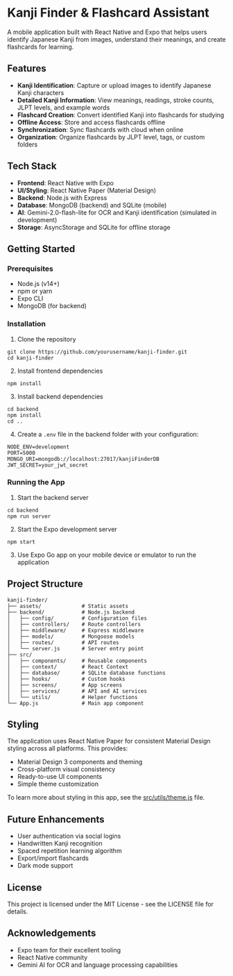 # Kanji Finder & Flashcard Assistant

A mobile application built with React Native and Expo that helps users identify Japanese Kanji from images, understand their meanings, and create flashcards for learning.

## Features

- **Kanji Identification**: Capture or upload images to identify Japanese Kanji characters
- **Detailed Kanji Information**: View meanings, readings, stroke counts, JLPT levels, and example words
- **Flashcard Creation**: Convert identified Kanji into flashcards for studying
- **Offline Access**: Store and access flashcards offline
- **Synchronization**: Sync flashcards with cloud when online
- **Organization**: Organize flashcards by JLPT level, tags, or custom folders

## Tech Stack

- **Frontend**: React Native with Expo
- **UI/Styling**: React Native Paper (Material Design)
- **Backend**: Node.js with Express
- **Database**: MongoDB (backend) and SQLite (mobile)
- **AI**: Gemini-2.0-flash-lite for OCR and Kanji identification (simulated in development)
- **Storage**: AsyncStorage and SQLite for offline storage

## Getting Started

### Prerequisites

- Node.js (v14+)
- npm or yarn
- Expo CLI
- MongoDB (for backend)

### Installation

1. Clone the repository
```
git clone https://github.com/yourusername/kanji-finder.git
cd kanji-finder
```

2. Install frontend dependencies
```
npm install
```

3. Install backend dependencies
```
cd backend
npm install
cd ..
```

4. Create a `.env` file in the backend folder with your configuration:
```
NODE_ENV=development
PORT=5000
MONGO_URI=mongodb://localhost:27017/kanjiFinderDB
JWT_SECRET=your_jwt_secret
```

### Running the App

1. Start the backend server
```
cd backend
npm run server
```

2. Start the Expo development server
```
npm start
```

3. Use Expo Go app on your mobile device or emulator to run the application

## Project Structure

```
kanji-finder/
├── assets/             # Static assets
├── backend/            # Node.js backend
│   ├── config/         # Configuration files
│   ├── controllers/    # Route controllers
│   ├── middleware/     # Express middleware
│   ├── models/         # Mongoose models
│   ├── routes/         # API routes
│   └── server.js       # Server entry point
├── src/
│   ├── components/     # Reusable components
│   ├── context/        # React Context
│   ├── database/       # SQLite database functions
│   ├── hooks/          # Custom hooks
│   ├── screens/        # App screens
│   ├── services/       # API and AI services
│   └── utils/          # Helper functions
└── App.js              # Main app component
```

## Styling

The application uses React Native Paper for consistent Material Design styling across all platforms. This provides:

- Material Design 3 components and theming
- Cross-platform visual consistency
- Ready-to-use UI components
- Simple theme customization

To learn more about styling in this app, see the [src/utils/theme.js](./src/utils/theme.js) file.

## Future Enhancements

- User authentication via social logins
- Handwritten Kanji recognition
- Spaced repetition learning algorithm
- Export/import flashcards
- Dark mode support

## License

This project is licensed under the MIT License - see the LICENSE file for details.

## Acknowledgements

- Expo team for their excellent tooling
- React Native community
- Gemini AI for OCR and language processing capabilities
